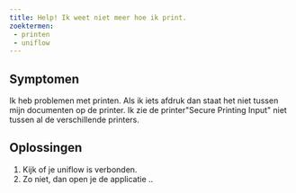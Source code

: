 ```yaml
---
title: Help! Ik weet niet meer hoe ik print.
zoektermen:
 - printen
 - uniflow
---
```


## Symptomen

Ik heb problemen met printen. Als ik iets afdruk dan staat het niet tussen mijn documenten op de printer. Ik zie de printer"Secure Printing Input" niet tussen al de verschillende printers.


## Oplossingen

1. Kijk of je uniflow is verbonden.
2. Zo niet, dan open je de applicatie ..